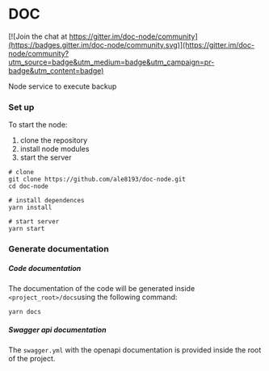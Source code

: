 # DOC

[![Join the chat at https://gitter.im/doc-node/community](https://badges.gitter.im/doc-node/community.svg)](https://gitter.im/doc-node/community?utm_source=badge&utm_medium=badge&utm_campaign=pr-badge&utm_content=badge)

Node service to execute backup 

### Set up
To start the node:

1. clone the repository
2. install node modules
3. start the server

```
# clone
git clone https://github.com/ale8193/doc-node.git
cd doc-node

# install dependences
yarn install

# start server
yarn start
```

### Generate documentation
##### Code documentation
The documentation of the code will be generated inside `<project_root>/docs`using the following command:
```
yarn docs
```
##### Swagger api documentation
The `swagger.yml` with the openapi documentation is provided inside the root of the project.

